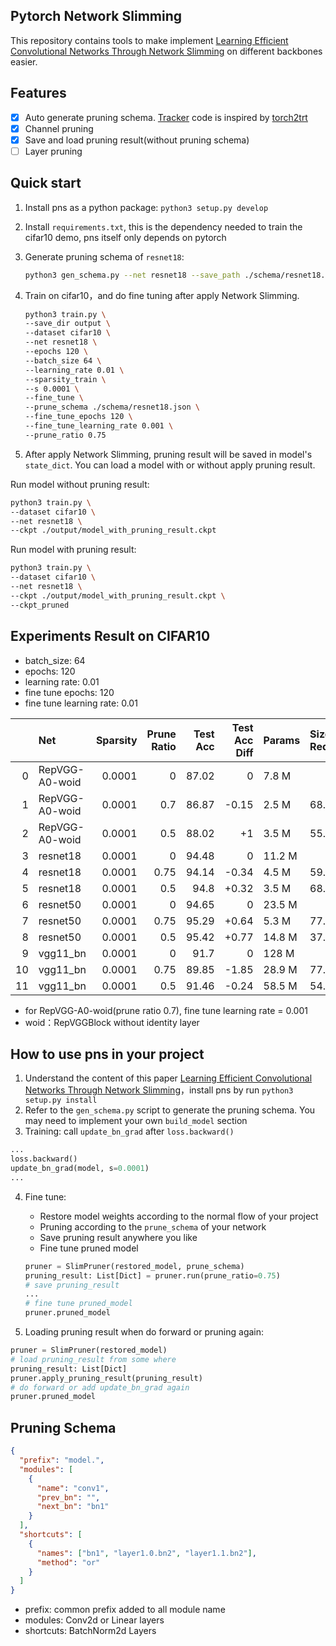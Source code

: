 ## Pytorch Network Slimming

This repository contains tools to make implement
[Learning Efficient Convolutional Networks Through Network Slimming](http://openaccess.thecvf.com/content_iccv_2017/html/Liu_Learning_Efficient_Convolutional_ICCV_2017_paper.html) on different backbones easier.

## Features

- [x] Auto generate pruning schema. [Tracker](https://github.com/Sanster/pytorch-network-slimming/blob/master/src/pns/tracker.py) code is inspired by [torch2trt](https://github.com/NVIDIA-AI-IOT/torch2trt)
- [x] Channel pruning
- [x] Save and load pruning result(without pruning schema)
- [ ] Layer pruning

## Quick start

1. Install pns as a python package: `python3 setup.py develop`
2. Install `requirements.txt`, this is the dependency needed to train the cifar10 demo,
   pns itself only depends on pytorch

3. Generate pruning schema of `resnet18`:

   ```bash
   python3 gen_schema.py --net resnet18 --save_path ./schema/resnet18.json
   ```

4. Train on cifar10，and do fine tuning after apply Network Slimming.

   ```bash
   python3 train.py \
   --save_dir output \
   --dataset cifar10 \
   --net resnet18 \
   --epochs 120 \
   --batch_size 64 \
   --learning_rate 0.01 \
   --sparsity_train \
   --s 0.0001 \
   --fine_tune \
   --prune_schema ./schema/resnet18.json \
   --fine_tune_epochs 120 \
   --fine_tune_learning_rate 0.001 \
   --prune_ratio 0.75
   ```

5. After apply Network Slimming, pruning result will be saved in model's `state_dict`.
   You can load a model with or without apply pruning result.

Run model without pruning result:

```bash
python3 train.py \
--dataset cifar10 \
--net resnet18 \
--ckpt ./output/model_with_pruning_result.ckpt
```

Run model with pruning result:

```bash
python3 train.py \
--dataset cifar10 \
--net resnet18 \
--ckpt ./output/model_with_pruning_result.ckpt \
--ckpt_pruned
```

## Experiments Result on CIFAR10

- batch_size: 64
- epochs: 120
- learning rate: 0.01
- fine tune epochs: 120
- fine tune learning rate: 0.01

|     | Net            | Sparsity | Prune Ratio | Test Acc | Test Acc Diff | Params | Size Reduce |
| --: | :------------- | -------: | ----------: | -------: | ------------: | :----- | :---------- |
|   0 | RepVGG-A0-woid |   0.0001 |           0 |    87.02 |             0 | 7.8 M  |             |
|   1 | RepVGG-A0-woid |   0.0001 |         0.7 |    86.87 |         -0.15 | 2.5 M  | 68.08%      |
|   2 | RepVGG-A0-woid |   0.0001 |         0.5 |    88.02 |            +1 | 3.5 M  | 55.07%      |
|   3 | resnet18       |   0.0001 |           0 |    94.48 |             0 | 11.2 M |             |
|   4 | resnet18       |   0.0001 |        0.75 |    94.14 |         -0.34 | 4.5 M  | 59.29%      |
|   5 | resnet18       |   0.0001 |         0.5 |     94.8 |         +0.32 | 3.5 M  | 68.83%      |
|   6 | resnet50       |   0.0001 |           0 |    94.65 |             0 | 23.5 M |             |
|   7 | resnet50       |   0.0001 |        0.75 |    95.29 |         +0.64 | 5.3 M  | 77.59%      |
|   8 | resnet50       |   0.0001 |         0.5 |    95.42 |         +0.77 | 14.8 M | 37.04%      |
|   9 | vgg11_bn       |   0.0001 |           0 |     91.7 |             0 | 128 M  |             |
|  10 | vgg11_bn       |   0.0001 |        0.75 |    89.85 |         -1.85 | 28.9 M | 77.53%      |
|  11 | vgg11_bn       |   0.0001 |         0.5 |    91.46 |         -0.24 | 58.5 M | 54.58%      |

- for RepVGG-A0-woid(prune ratio 0.7), fine tune learning rate = 0.001
- woid：RepVGGBlock without identity layer

## How to use pns in your project

1. Understand the content of this paper [Learning Efficient Convolutional Networks Through Network Slimming](http://openaccess.thecvf.com/content_iccv_2017/html/Liu_Learning_Efficient_Convolutional_ICCV_2017_paper.html)，install pns by run `python3 setup.py install`
2. Refer to the `gen_schema.py` script to generate the pruning schema. You may need to implement your own `build_model` section
3. Training: call `update_bn_grad` after `loss.backward()`

```python
...
loss.backward()
update_bn_grad(model, s=0.0001)
...
```

4. Fine tune:

   - Restore model weights according to the normal flow of your project
   - Pruning according to the `prune_schema` of your network
   - Save pruning result anywhere you like
   - Fine tune pruned model

   ```python
   pruner = SlimPruner(restored_model, prune_schema)
   pruning_result: List[Dict] = pruner.run(prune_ratio=0.75)
   # save pruning_result
   ...
   # fine tune pruned_model
   pruner.pruned_model
   ```

5. Loading pruning result when do forward or pruning again:

```python
pruner = SlimPruner(restored_model)
# load pruning_result from some where
pruning_result: List[Dict]
pruner.apply_pruning_result(pruning_result)
# do forward or add update_bn_grad again
pruner.pruned_model
```

## Pruning Schema

```json
{
  "prefix": "model.",
  "modules": [
    {
      "name": "conv1",
      "prev_bn": "",
      "next_bn": "bn1"
    }
  ],
  "shortcuts": [
    {
      "names": ["bn1", "layer1.0.bn2", "layer1.1.bn2"],
      "method": "or"
    }
  ]
}
```

- prefix: common prefix added to all module name
- modules: Conv2d or Linear layers
- shortcuts: BatchNorm2d Layers
